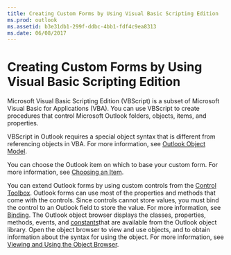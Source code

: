 ```yaml
---
title: Creating Custom Forms by Using Visual Basic Scripting Edition
ms.prod: outlook
ms.assetid: b3e31db1-299f-ddbc-4bb1-fdf4c9ea8313
ms.date: 06/08/2017
---
```



# Creating Custom Forms by Using Visual Basic Scripting Edition

Microsoft Visual Basic Scripting Edition (VBScript) is a subset of Microsoft Visual Basic for Applications (VBA). You can use VBScript to create procedures that control Microsoft Outlook folders, objects, items, and properties. 

VBScript in Outlook requires a special object syntax that is different from referencing objects in VBA. For more information, see  [Outlook Object Model](about-the-object-environment.md).

You can choose the Outlook item on which to base your custom form. For more information, see  [Choosing an Item](selecting-the-item-on-which-to-base-a-form.md).

You can extend Outlook forms by using custom controls from the  [Control Toolbox](control-toolbox-overview.md). Outlook forms can use most of the properties and methods that come with the controls. Since controls cannot store values, you must bind the control to an Outlook field to store the value. For more information, see  [Binding](binding-a-control-to-a-field.md).
The Outlook object browser displays the classes, properties, methods, events, and  [constants](constants-and-variables-in-vbscript.md)that are available from the Outlook object library. Open the object browser to view and use objects, and to obtain information about the syntax for using the object. For more information, see  [Viewing and Using the Object Browser](use-the-outlook-object-browser-in-the-script-editor.md).

